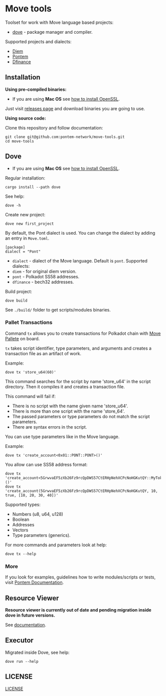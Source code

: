 # Move tools

Toolset for work with Move language based projects:

* [dove](#dove) - package manager and compiler.

Supported projects and dialects:

* [Diem](https://www.diem.com/en-us/)
* [Pontem](https://pontem.network/)
* [Dfinance](https://dfinance.co/)

## Installation

**Using pre-compiled binaries:**

* If you are using **Mac OS** see [how to install OpenSSL](https://github.com/pontem-network/move-tools/issues/147#issuecomment-946744809).

Just visit [releases page](https://github.com/pontem-network/move-tools/releases) and download binaries you are going to use.

**Using source code:**

Clone this repository and follow documentation:

```shell script
git clone git@github.com:pontem-network/move-tools.git
cd move-tools
```

## Dove

* If you are using **Mac OS** see [how to install OpenSSL](https://github.com/pontem-network/move-tools/issues/147#issuecomment-946744809).

Regular installation:

```shell script
cargo install --path dove
```

See help:

```shell script
dove -h
```

Create new project:

```shell script
dove new first_project 
```
By default, the Pont dialect is used. You can change the dialect by adding an entry in `Move.toml`.
```
[package]
dialect = "Pont"
```
* `dialect` - dialect of the Move language. Default is `pont`. Supported dialects:
* `diem` - for original diem version.
* `pont` - Polkadot SS58 addresses.
* `dfinance` - bech32 addresses.

Build project:

```shell script
dove build
```
See `./build/` folder to get scripts/modules binaries.

### Pallet Transactions

Command `tx` allows you to create transactions for Polkadot chain with [Move Pallete](https://github.com/pontem-network/sp-move) on board.

`tx` takes script identifier, type parameters, and arguments and creates a transaction file as an artifact of work.

Example:
```shell script
dove tx 'store_u64(60)'
```

This command searches for the script by name 'store_u64' in the script directory. Then it compiles it and creates a transaction file.

This command will fail if:

- There is no script with the name given name 'store_u64'.
- There is more than one script with the name 'store_64'.
- The passed parameters or type parameters do not match the script parameters.
- There are syntax errors in the script.

You can use type parameters like in the Move language.

Example:

```shell script
dove tx 'create_account<0x01::PONT::PONT>()'
```

You allow can use SS58 address format:

```shell script
dove tx 'create_account<5GrwvaEF5zXb26Fz9rcQpDWS57CtERHpNehXCPcNoHGKutQY::MyToken::Token>()'
dove tx 'create_account(5GrwvaEF5zXb26Fz9rcQpDWS57CtERHpNehXCPcNoHGKutQY, 10, true, [10, 20, 30, 40])'
```

Supported types:

* Numbers (u8, u64, u128)
* Boolean
* Addresses
* Vectors
* Type parameters (generics).

For more commands and parameters look at help:

```shell script
dove tx --help
```

### More

If you look for examples, guidelines how to write modules/scripts or tests, visit [Pontem Documentation](https://docs.pontem.network/03.-move-vm/compiler_and_toolset).
 
## Resource Viewer

**Resource viewer is currently out of date and pending migration inside dove in future versions.**

See [documentation](/resource-viewer/README.md).

## Executor

Migrated inside Dove, see help:

```shell script
dove run --help
```

## LICENSE

[LICENSE](/LICENSE)
